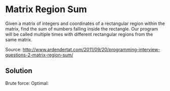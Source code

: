 # Matrix Region Sum

Given a matrix of integers and coordinates of a rectangular region within the matrix, find the sum of numbers falling inside the rectangle.
Our program will be called multiple times with different rectangular regions from the same matrix.

Source: http://www.ardendertat.com/2011/09/20/programming-interview-questions-2-matrix-region-sum/

## Solution

Brute force: 
Optimal:
